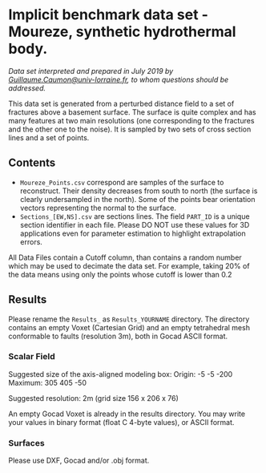 # Implicit benchmark data set - Moureze, synthetic hydrothermal body. 

*Data set interpreted and prepared in July 2019 by Guillaume.Caumon@univ-lorraine.fr, 
to whom questions should be addressed.*

This data set is generated from a perturbed distance field to a set of fractures
above a basement surface. The surface is quite complex and has many features at
two main resolutions (one corresponding to the fractures and the other one to
the noise). It is sampled by two sets of cross section lines and a set of
points. 

## Contents
 
 * `Moureze_Points.csv` correspond are samples of the surface to reconstruct. 
 Their density decreases from south to north (the surface is clearly
 undersampled in the north). Some of the points bear
 orientation vectors representing the normal to the surface. 
 * `Sections_[EW,NS].csv` are sections lines. The field `PART_ID` is a unique 
 section identifier in each file. Please DO NOT use these values for 3D 
 applications even for parameter estimation to highlight extrapolation errors. 

All Data Files contain a Cutoff column, than contains a random number which may
be used to decimate the data set. For example, taking 20% of the data means 
using only the points whose cutoff is lower than 0.2

## Results

Please rename the `Results_` as `Results_YOURNAME` directory. The directory
contains an empty Voxet (Cartesian Grid) and an empty 
tetrahedral mesh conformable to faults (resolution 3m), both 
in Gocad ASCII format.

### Scalar Field
Suggested size of the axis-aligned modeling box: 
Origin: -5 -5 -200
Maximum: 305 405 -50

Suggested resolution: 2m (grid size 156 x 206 x 76)

An empty Gocad Voxet is already in the results directory. You may write your values in binary format (float C 4-byte values), or ASCII format.  

### Surfaces 

Please use DXF, Gocad and/or .obj format. 

